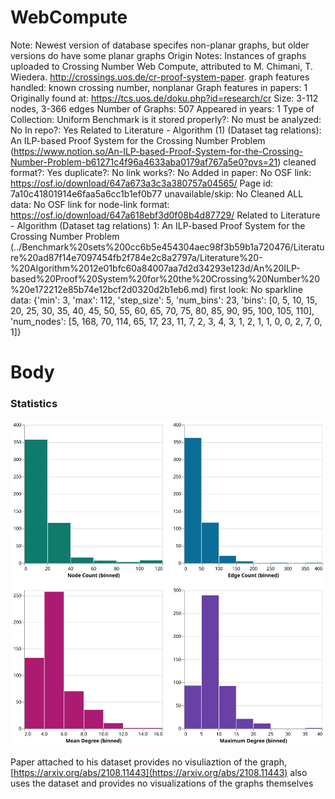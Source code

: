 # WebCompute

Note: Newest version of database specifes non-planar graphs, but older versions do have some planar graphs
Origin Notes: Instances of graphs uploaded to Crossing Number Web Compute, attributed to  M. Chimani, T. Wiedera. http://crossings.uos.de/cr-proof-system-paper.
graph features handled: known crossing number, nonplanar
Graph features in papers: 1
Originally found at: https://tcs.uos.de/doku.php?id=research/cr
Size: 3-112 nodes, 3-366 edges
Number of Graphs: 507
Appeared in years: 1
Type of Collection: Uniform Benchmark
is it stored properly?: No
must be analyzed: No
In repo?: Yes
Related to Literature - Algorithm (1) (Dataset tag relations): An ILP-based Proof System for the Crossing
Number Problem (https://www.notion.so/An-ILP-based-Proof-System-for-the-Crossing-Number-Problem-b61271c4f96a4633aba0179af767a5e0?pvs=21)
cleaned format?: Yes
duplicate?: No
link works?: No
Added in paper: No
OSF link: https://osf.io/download/647a673a3c3a380757a04565/
Page id: 7a10c41801914e6faa5a6cc1b1ef0b77
unavailable/skip: No
Cleaned ALL data: No
OSF link for node-link format: https://osf.io/download/647a618ebf3d0f08b4d87729/
Related to Literature - Algorithm (Dataset tag relations) 1: An ILP-based Proof System for the Crossing
Number Problem (../Benchmark%20sets%200cc6b5e454304aec98f3b59b1a720476/Literature%20ad87f14e7097454fb2f784e2c8a2797a/Literature%20-%20Algorithm%2012e01bfc60a84007aa7d2d34293e123d/An%20ILP-based%20Proof%20System%20for%20the%20Crossing%20Number%20%20e172212e85b74e12bcf2d0320d2b1eb6.md)
first look: No
sparkline data: {'min': 3, 'max': 112, 'step_size': 5, 'num_bins': 23, 'bins': [0, 5, 10, 15, 20, 25, 30, 35, 40, 45, 50, 55, 60, 65, 70, 75, 80, 85, 90, 95, 100, 105, 110], 'num_nodes': [5, 168, 70, 114, 65, 17, 23, 11, 7, 2, 3, 4, 3, 1, 2, 1, 1, 0, 0, 2, 7, 0, 1]}

# Body

### Statistics

![four_in_one.svg](WebCompute%207a10c41801914e6faa5a6cc1b1ef0b77/four_in_one.svg)

Paper attached to his dataset provides no visuliaztion of the graph, [https://arxiv.org/abs/2108.11443](https://arxiv.org/abs/2108.11443) also uses the dataset and provides no visualizations of the graphs themselves